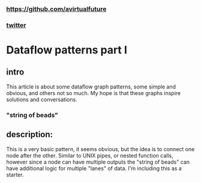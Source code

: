 ### https://github.com/avirtualfuture
### [twitter](https://twitter.com/avirtualfuture)
# Dataflow patterns part I
## intro
This article is about some dataflow graph patterns, some simple and obvious, and others not so much. My hope is that these graphs inspire solutions and conversations.
### "string of beads"
## description:
This is a very basic pattern, it seems obvious, but the idea is to connect one node after the other. Similar to UNIX pipes, or nested function calls, however since a node can have multiple outputs the "string of beads" can have additional logic for multiple "lanes" of data.
I'm including this as a starter.
